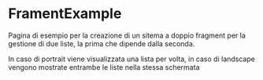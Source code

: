 # FramentExample

Pagina di esempio per la creazione di un sitema a doppio fragment per la gestione di due liste, la prima che dipende dalla seconda.

In caso di portrait viene visualizzata una lista per volta, in caso di landscape vengono mostrate entrambe le liste nella stessa schermata
